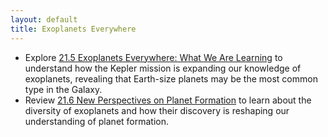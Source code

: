```yaml
---
layout: default
title: Exoplanets Everywhere
---
```


- Explore [21.5 Exoplanets Everywhere: What We Are Learning](https://openstax.org/books/astronomy-2e/pages/21-5-exoplanets-everywhere-what-we-are-learning) to understand how the Kepler mission is expanding our knowledge of exoplanets, revealing that Earth-size planets may be the most common type in the Galaxy.
- Review [21.6 New Perspectives on Planet Formation](https://openstax.org/books/astronomy-2e/pages/21-6-new-perspectives-on-planet-formation) to learn about the diversity of exoplanets and how their discovery is reshaping our understanding of planet formation.
